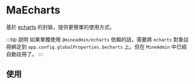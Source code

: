 # MaEcharts

基於 [echarts](https://echarts.apache.org/zh-hk/index.html) 的封裝，提供更簡單的使用方式。

:::tip 説明
如果單獨使用 `@mineadmin/echarts` 依賴的話，需要將 `echarts` 對象註冊綁定到 `app.config.globalProperties.$echarts` 上。但在 `MineAdmin` 中已經自動註冊了。 
:::

## 使用
<DemoPreview dir="demos/ma-echarts" />